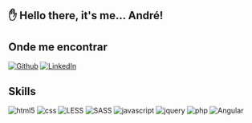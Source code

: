 ## 	✋ Hello there, it's me... André!  

## Onde me encontrar

[![Github](https://img.shields.io/badge/-Github-181717?style=for-the-badge&logo=Github&logoColor=white)](https://github.com/buenoworks)
[![LinkedIn](https://img.shields.io/badge/-LinkedIn-0077B5?style=for-the-badge&logo=LinkedIn&logoColor=white)](https://www.linkedin.com/in/andrebuenowork/)

## Skills

![html5](https://img.shields.io/badge/html5-★★★-lightgrey?labelColor=E34F26&logo=HTML5&style=for-the-badge&logoColor=white)
![css](https://img.shields.io/badge/css-★★★-lightgrey?labelColor=1572B6&logo=CSS3&style=for-the-badge&logoColor=white)
![LESS](https://img.shields.io/badge/less-★★★-lightgrey?labelColor=1572B6&logo=LESS&style=for-the-badge&logoColor=white)
![SASS](https://img.shields.io/badge/sass-★★★-lightgrey?labelColor=1572B6&logo=SASS&style=for-the-badge&logoColor=white)
![javascript](https://img.shields.io/badge/javascript-★★-lightgrey?labelColor=F7DF1E&logo=JavaScript&style=for-the-badge&logoColor=black)
![jquery](https://img.shields.io/badge/jquery-★★-lightgrey?labelColor=F7DF1E&logo=jquery&style=for-the-badge&logoColor=black)
![php](https://img.shields.io/badge/php-★-lightgrey?labelColor=F7DF1E&logo=php&style=for-the-badge&logoColor=black)
![Angular](https://img.shields.io/badge/Angular-★-lightgrey?labelColor=F7DF1E&logo=Angular&style=for-the-badge&logoColor=black)

<!-- git
bootstrap
wordpress

vscode
visualstudio
sublime
Atom

photoshop
illustrator

zeplim -->
